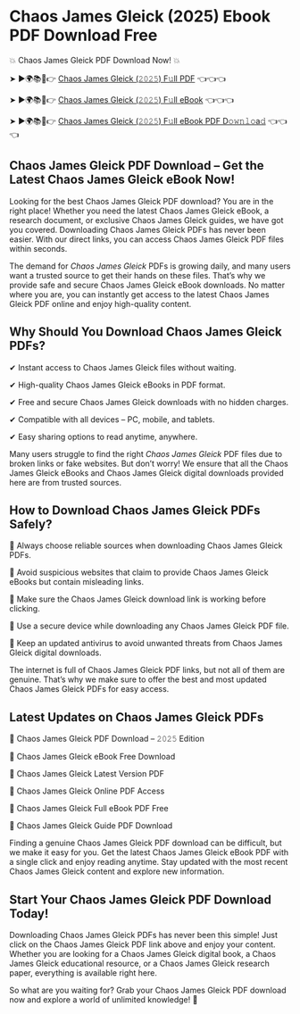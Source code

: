 # Chaos James Gleick (2025) Ebook PDF Download Free

💥 Chaos James Gleick PDF Download Now! 💥

➤ ►🌍📚📱👉 [Chaos James Gleick (𝟸𝟶𝟸𝟻) F𝚞ll PDF](https://getpdf.xyz/chaos-james-gleick) 👈👈👈


➤ ►🌍📚📱👉 [Chaos James Gleick (𝟸𝟶𝟸𝟻) F𝚞ll eBook](https://getpdf.xyz/chaos-james-gleick) 👈👈👈


➤ ►🌍📚📱👉 [Chaos James Gleick (𝟸𝟶𝟸𝟻) F𝚞ll eBook PDF D𝚘𝚠𝚗𝚕𝚘a𝚍](https://getpdf.xyz/chaos-james-gleick) 👈👈👈


## Chaos James Gleick PDF Download – Get the Latest Chaos James Gleick eBook Now!

Looking for the best Chaos James Gleick PDF download? You are in the right place! Whether you need the latest Chaos James Gleick eBook, a research document, or exclusive Chaos James Gleick guides, we have got you covered. Downloading Chaos James Gleick PDFs has never been easier. With our direct links, you can access Chaos James Gleick PDF files within seconds.

The demand for *Chaos James Gleick* PDFs is growing daily, and many users want a trusted source to get their hands on these files. That’s why we provide safe and secure Chaos James Gleick eBook downloads. No matter where you are, you can instantly get access to the latest Chaos James Gleick PDF online and enjoy high-quality content.

## Why Should You Download Chaos James Gleick PDFs?

✔ Instant access to Chaos James Gleick files without waiting.

✔ High-quality Chaos James Gleick eBooks in PDF format.

✔ Free and secure Chaos James Gleick downloads with no hidden charges.

✔ Compatible with all devices – PC, mobile, and tablets.

✔ Easy sharing options to read anytime, anywhere.

Many users struggle to find the right *Chaos James Gleick* PDF files due to broken links or fake websites. But don’t worry! We ensure that all the Chaos James Gleick eBooks and Chaos James Gleick digital downloads provided here are from trusted sources.

## How to Download Chaos James Gleick PDFs Safely?

📌 Always choose reliable sources when downloading Chaos James Gleick PDFs.

📌 Avoid suspicious websites that claim to provide Chaos James Gleick eBooks but contain misleading links.

📌 Make sure the Chaos James Gleick download link is working before clicking.

📌 Use a secure device while downloading any Chaos James Gleick PDF file.

📌 Keep an updated antivirus to avoid unwanted threats from Chaos James Gleick digital downloads.

The internet is full of Chaos James Gleick PDF links, but not all of them are genuine. That’s why we make sure to offer the best and most updated Chaos James Gleick PDFs for easy access.

## Latest Updates on Chaos James Gleick PDFs

🔹 Chaos James Gleick PDF Download – 𝟸𝟶𝟸𝟻 Edition

🔹 Chaos James Gleick eBook Free Download

🔹 Chaos James Gleick Latest Version PDF

🔹 Chaos James Gleick Online PDF Access

🔹 Chaos James Gleick Full eBook PDF Free

🔹 Chaos James Gleick Guide PDF Download

Finding a genuine Chaos James Gleick PDF download can be difficult, but we make it easy for you. Get the latest Chaos James Gleick eBook PDF with a single click and enjoy reading anytime. Stay updated with the most recent Chaos James Gleick content and explore new information.

## Start Your Chaos James Gleick PDF Download Today!

Downloading Chaos James Gleick PDFs has never been this simple! Just click on the Chaos James Gleick PDF link above and enjoy your content. Whether you are looking for a Chaos James Gleick digital book, a Chaos James Gleick educational resource, or a Chaos James Gleick research paper, everything is available right here.

So what are you waiting for? Grab your Chaos James Gleick PDF download now and explore a world of unlimited knowledge! 🚀